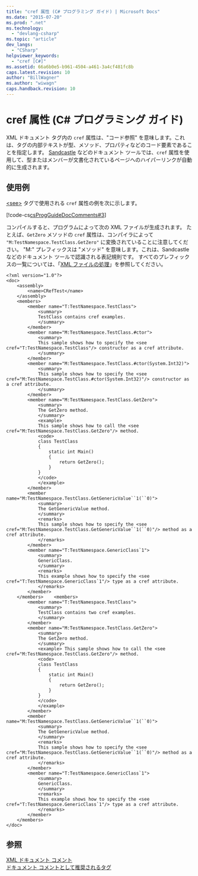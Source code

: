 ```yaml
---
title: "cref 属性 (C# プログラミング ガイド) | Microsoft Docs"
ms.date: "2015-07-20"
ms.prod: ".net"
ms.technology: 
  - "devlang-csharp"
ms.topic: "article"
dev_langs: 
  - "CSharp"
helpviewer_keywords: 
  - "cref [C#]"
ms.assetid: 66a6b0e5-b961-4504-a461-3a4cf481fc8b
caps.latest.revision: 10
author: "BillWagner"
ms.author: "wiwagn"
caps.handback.revision: 10
---
```

# cref 属性 (C# プログラミング ガイド)
XML ドキュメント タグ内の `cref` 属性は、"コード参照" を意味します。これは、タグの内部テキストが型、メソッド、プロパティなどのコード要素であることを指定します。  [Sandcastle](http://go.microsoft.com/fwlink/?LinkId=124061) などのドキュメント ツールでは、`cref` 属性を使用して、型またはメンバーが文書化されているページへのハイパーリンクが自動的に生成されます。  
  
## 使用例  
 [\<see\>](../../../csharp/programming-guide/xmldoc/see.md) タグで使用される `cref` 属性の例を次に示します。  
  
 [!code-cs[csProgGuideDocComments#3](../../../csharp/programming-guide/xmldoc/codesnippet/csharp/cref-attribute_1.cs)]  
  
 コンパイルすると、プログラムによって次の XML ファイルが生成されます。  たとえば、`GetZero` メソッドの `cref` 属性は、コンパイラによって `"M:TestNamespace.TestClass.GetZero"` に変換されていることに注意してください。  "M:" プレフィックスは "メソッド" を意味します。これは、Sandcastle などのドキュメント ツールで認識される表記規則です。  すべてのプレフィックスの一覧については、「[XML ファイルの処理](../../../csharp/programming-guide/xmldoc/processing-the-xml-file.md)」を参照してください。  
  
```  
<?xml version="1.0"?>  
<doc>  
    <assembly>  
        <name>CRefTest</name>  
    </assembly>  
    <members>  
        <member name="T:TestNamespace.TestClass">  
            <summary>  
            TestClass contains cref examples.  
            </summary>  
        </member>  
        <member name="M:TestNamespace.TestClass.#ctor">  
            <summary>  
            This sample shows how to specify the <see cref="T:TestNamespace.TestClass"/> constructor as a cref attribute.   
            </summary>  
        </member>  
        <member name="M:TestNamespace.TestClass.#ctor(System.Int32)">  
            <summary>  
            This sample shows how to specify the <see cref="M:TestNamespace.TestClass.#ctor(System.Int32)"/> constructor as a cref attribute.   
            </summary>  
        </member>  
        <member name="M:TestNamespace.TestClass.GetZero">  
            <summary>  
            The GetZero method.  
            </summary>  
            <example>   
            This sample shows how to call the <see cref="M:TestNamespace.TestClass.GetZero"/> method.  
            <code>  
            class TestClass   
            {  
                static int Main()   
                {  
                    return GetZero();  
                }  
            }  
            </code>  
            </example>  
        </member>  
        <member name="M:TestNamespace.TestClass.GetGenericValue``1(``0)">  
            <summary>  
            The GetGenericValue method.  
            </summary>  
            <remarks>   
            This sample shows how to specify the <see cref="M:TestNamespace.TestClass.GetGenericValue``1(``0)"/> method as a cref attribute.  
            </remarks>  
        </member>  
        <member name="T:TestNamespace.GenericClass`1">  
            <summary>  
            GenericClass.  
            </summary>  
            <remarks>   
            This example shows how to specify the <see cref="T:TestNamespace.GenericClass`1"/> type as a cref attribute.  
            </remarks>  
        </member>  
    </members>    <members>  
        <member name="T:TestNamespace.TestClass">  
            <summary>  
            TestClass contains two cref examples.  
            </summary>  
        </member>  
        <member name="M:TestNamespace.TestClass.GetZero">  
            <summary>  
            The GetZero method.  
            </summary>  
            <example> This sample shows how to call the <see cref="M:TestNamespace.TestClass.GetZero"/> method.  
            <code>  
            class TestClass   
            {  
                static int Main()   
                {  
                    return GetZero();  
                }  
            }  
            </code>  
            </example>  
        </member>  
        <member name="M:TestNamespace.TestClass.GetGenericValue``1(``0)">  
            <summary>  
            The GetGenericValue method.  
            </summary>  
            <remarks>   
            This sample shows how to specify the <see cref="M:TestNamespace.TestClass.GetGenericValue``1(``0)"/> method as a cref attribute.  
            </remarks>  
        </member>  
        <member name="T:TestNamespace.GenericClass`1">  
            <summary>  
            GenericClass.  
            </summary>  
            <remarks>   
            This example shows how to specify the <see cref="T:TestNamespace.GenericClass`1"/> type as a cref attribute.  
            </remarks>  
        </member>  
    </members>  
</doc>  
```  
  
## 参照  
 [XML ドキュメント コメント](../../../csharp/programming-guide/xmldoc/xml-documentation-comments.md)   
 [ドキュメント コメントとして推奨されるタグ](../../../csharp/programming-guide/xmldoc/recommended-tags-for-documentation-comments.md)